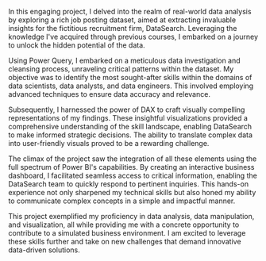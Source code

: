 In this engaging project, I delved into the realm of real-world data analysis by exploring a rich job posting dataset, aimed at extracting invaluable insights for the fictitious recruitment firm, DataSearch. Leveraging the knowledge I've acquired through previous courses, I embarked on a journey to unlock the hidden potential of the data.

Using Power Query, I embarked on a meticulous data investigation and cleansing process, unraveling critical patterns within the dataset. My objective was to identify the most sought-after skills within the domains of data scientists, data analysts, and data engineers. This involved employing advanced techniques to ensure data accuracy and relevance.

Subsequently, I harnessed the power of DAX to craft visually compelling representations of my findings. These insightful visualizations provided a comprehensive understanding of the skill landscape, enabling DataSearch to make informed strategic decisions. The ability to translate complex data into user-friendly visuals proved to be a rewarding challenge.

The climax of the project saw the integration of all these elements using the full spectrum of Power BI's capabilities. By creating an interactive business dashboard, I facilitated seamless access to critical information, enabling the DataSearch team to quickly respond to pertinent inquiries. This hands-on experience not only sharpened my technical skills but also honed my ability to communicate complex concepts in a simple and impactful manner.

This project exemplified my proficiency in data analysis, data manipulation, and visualization, all while providing me with a concrete opportunity to contribute to a simulated business environment. I am excited to leverage these skills further and take on new challenges that demand innovative data-driven solutions.
